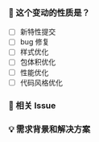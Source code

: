 <!--
首先，感谢你的贡献！😄
-->

### 🤔 这个变动的性质是？

- [ ] 新特性提交
- [ ] bug 修复
- [ ] 样式优化
- [ ] 包体积优化
- [ ] 性能优化
- [ ] 代码风格优化

### 🔗 相关 Issue

<!--
描述相关需求的来源，如相关的 issue 讨论链接。
-->

### 💡 需求背景和解决方案

<!--
解决的具体问题。
-->
